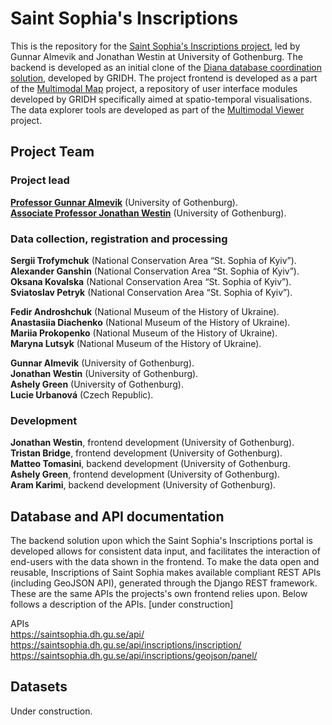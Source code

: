# Saint Sophia's Inscriptions

This is the repository for the <a href="https://www.gu.se/en/research/digital-documentation-of-inscriptions-in-the-saint-sophia-cathedral-in-kyiv">Saint Sophia's Inscriptions project</a>, led by Gunnar Almevik and Jonathan Westin at University of Gothenburg. The backend is developed as an initial clone of the [Diana database coordination solution](https://github.com/gu-gridh/diana-backend), developed by GRIDH. The project frontend is developed as a part of the <a href="https://github.com/gu-gridh/multimodal-map#multimodal-map">Multimodal Map</a> project, a repository of user interface modules developed by GRIDH specifically aimed at spatio-temporal visualisations. The data explorer tools are developed as part of the <a href="https://github.com/gu-gridh/multimodal-viewer#multimodal-viewer">Multimodal Viewer</a> project.

## Project Team

### Project lead
<a href="https://www.gu.se/om-universitetet/hitta-person/gunnaralmevik">**Professor Gunnar Almevik**</a> (University of Gothenburg).  
<a href="https://www.gu.se/om-universitetet/hitta-person/jonathanwestin">**Associate Professor Jonathan Westin**</a>  (University of Gothenburg).

### Data collection, registration and processing
**Sergii Trofymchuk** (National Conservation Area “St. Sophia of Kyiv”).  
**Alexander Ganshin** (National Conservation Area “St. Sophia of Kyiv”).  
**Oksana Kovalska** (National Conservation Area “St. Sophia of Kyiv”).  
**Sviatoslav Petryk** (National Conservation Area “St. Sophia of Kyiv”).  

**Fedir Androshchuk** (National Museum of the History of Ukraine).  
**Anastasiia Diachenko** (National Museum of the History of Ukraine).  
**Mariia Prokopenko** (National Museum of the History of Ukraine).  
**Maryna Lutsyk** (National Museum of the History of Ukraine).  

**Gunnar Almevik** (University of Gothenburg).  
**Jonathan Westin** (University of Gothenburg).  
**Ashely Green** (University of Gothenburg).  
**Lucie Urbanová** (Czech Republic).  

### Development
**Jonathan Westin**, frontend development (University of Gothenburg).  
**Tristan Bridge**, frontend development (University of Gothenburg).  
**Matteo Tomasini**, backend development (University of Gothenburg.  
**Ashely Green**, frontend development (University of Gothenburg).  
**Aram Karimi**, backend development (University of Gothenburg).    



## Database and API documentation

The backend solution upon which the Saint Sophia's Inscriptions portal is developed allows for consistent data input, and facilitates the interaction of end-users with the data shown in the frontend. To make the data open and reusable, Inscriptions of Saint Sophia makes available compliant REST APIs (including GeoJSON API), generated through the Django REST framework. These are the same APIs the projects's own frontend relies upon. Below follows a description of the APIs. [under construction]

APIs  <br>
https://saintsophia.dh.gu.se/api/ <br>
https://saintsophia.dh.gu.se/api/inscriptions/inscription/ <br>
https://saintsophia.dh.gu.se/api/inscriptions/geojson/panel/

## Datasets

Under construction.
